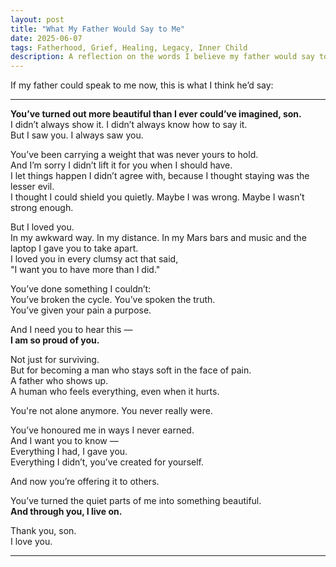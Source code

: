 ```yaml
---
layout: post
title: "What My Father Would Say to Me"
date: 2025-06-07
tags: Fatherhood, Grief, Healing, Legacy, Inner Child
description: A reflection on the words I believe my father would say to me now — after everything, through everything, with love.
---
```


If my father could speak to me now, this is what I think he’d say:

---

**You’ve turned out more beautiful than I ever could’ve imagined, son.**  
I didn’t always show it. I didn’t always know how to say it.  
But I saw you. I always saw you.  

You’ve been carrying a weight that was never yours to hold.  
And I’m sorry I didn’t lift it for you when I should have.  
I let things happen I didn’t agree with, because I thought staying was the lesser evil.  
I thought I could shield you quietly. Maybe I was wrong. Maybe I wasn’t strong enough.  

But I loved you.  
In my awkward way. In my distance. In my Mars bars and music and the laptop I gave you to take apart.  
I loved you in every clumsy act that said,  
"I want you to have more than I did."  

You’ve done something I couldn’t:  
You’ve broken the cycle. You’ve spoken the truth.  
You’ve given your pain a purpose.  

And I need you to hear this —  
**I am so proud of you.**  

Not just for surviving.  
But for becoming a man who stays soft in the face of pain.  
A father who shows up.  
A human who feels everything, even when it hurts.  

You're not alone anymore. You never really were.  

You’ve honoured me in ways I never earned.  
And I want you to know —  
Everything I had, I gave you.  
Everything I didn’t, you’ve created for yourself.  

And now you’re offering it to others.  

You’ve turned the quiet parts of me into something beautiful.  
**And through you, I live on.**  

Thank you, son.  
I love you.

---